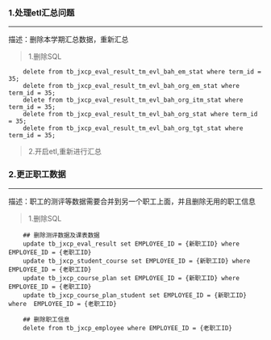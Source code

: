 ### 1.处理etl汇总问题

--- 
描述：删除本学期汇总数据，重新汇总

> 1.删除SQL
```
    delete from tb_jxcp_eval_result_tm_evl_bah_em_stat where term_id = 35;
    delete from tb_jxcp_eval_result_tm_evl_bah_org_em_stat where term_id = 35;
    delete from tb_jxcp_eval_result_tm_evl_bah_org_itm_stat where term_id = 35;
    delete from tb_jxcp_eval_result_tm_evl_bah_org_stat where term_id = 35;
    delete from tb_jxcp_eval_result_tm_evl_bah_org_tgt_stat where term_id = 35;
```
> 2.开启etl,重新进行汇总


### 2.更正职工数据
--- 
描述：职工的测评等数据需要合并到另一个职工上面，并且删除无用的职工信息

> 1.删除SQL
```
    ## 删除测评数据及课表数据
    update tb_jxcp_eval_result set EMPLOYEE_ID = {新职工ID} where  EMPLOYEE_ID = {老职工ID}
    update tb_jxcp_student_course set EMPLOYEE_ID = {新职工ID} where  EMPLOYEE_ID = {老职工ID}
    update tb_jxcp_course_plan set EMPLOYEE_ID = {新职工ID} where  EMPLOYEE_ID = {老职工ID}
    update tb_jxcp_course_plan_student set EMPLOYEE_ID = {新职工ID} where  EMPLOYEE_ID = {老职工ID}

    ## 删除职工信息
    delete from tb_jxcp_employee where EMPLOYEE_ID = {老职工ID}
```



